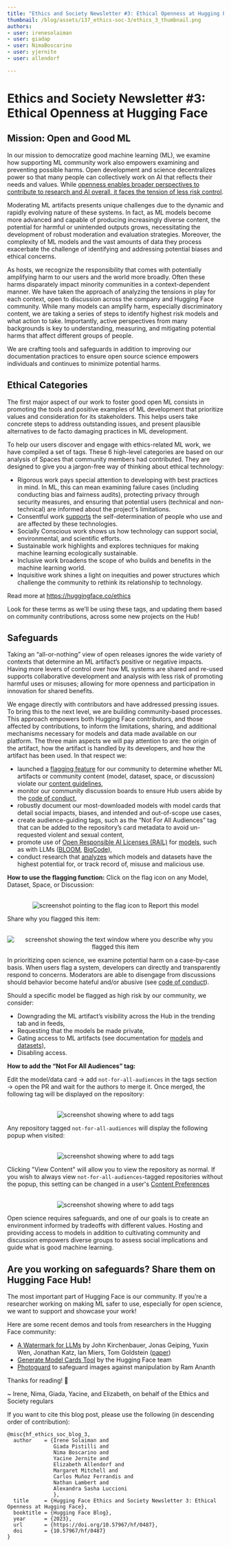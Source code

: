 ```yaml
---
title: "Ethics and Society Newsletter #3: Ethical Openness at Hugging Face" 
thumbnail: /blog/assets/137_ethics-soc-3/ethics_3_thumbnail.png
authors:
- user: irenesolaiman
- user: giadap
- user: NimaBoscarino
- user: yjernite
- user: allendorf

---
```


# Ethics and Society Newsletter #3: Ethical Openness at Hugging Face

<!-- {blog_metadata} -->
<!-- {authors} -->

## Mission: Open and Good ML
In our mission to democratize good machine learning (ML), we examine how supporting ML community work also empowers examining and preventing possible harms. Open development and science decentralizes power so that many people can collectively work on AI that reflects their needs and values. While [openness enables broader perspectives to contribute to research and AI overall, it faces the tension of less risk control](https://arxiv.org/abs/2302.04844).

Moderating ML artifacts presents unique challenges due to the dynamic and rapidly evolving nature of these systems. In fact, as ML models become more advanced and capable of producing increasingly diverse content, the potential for harmful or unintended outputs grows, necessitating the development of robust moderation and evaluation strategies. Moreover, the complexity of ML models and the vast amounts of data they process exacerbate the challenge of identifying and addressing potential biases and ethical concerns. 

As hosts, we recognize the responsibility that comes with potentially amplifying harm to our users and the world more broadly. Often these harms disparately impact minority communities in a context-dependent manner. We have taken the approach of analyzing the tensions in play for each context, open to discussion across the company and Hugging Face community. While many models can amplify harm, especially discriminatory content, we are taking a series of steps to identify highest risk models and what action to take. Importantly, active perspectives from many backgrounds is key to understanding, measuring, and mitigating potential harms that affect different groups of people.

We are crafting tools and safeguards in addition to improving our documentation practices to ensure open source science empowers individuals and continues to minimize potential harms.

## Ethical Categories
The first major aspect of our work to foster good open ML consists in promoting the tools and positive examples of ML development that prioritize values and consideration for its stakeholders. This helps users take concrete steps to address outstanding issues, and present plausible alternatives to de facto damaging practices in ML development.

To help our users discover and engage with ethics-related ML work, we have compiled a set of tags. These 6 high-level categories are based on our analysis of Spaces that community members had contributed. They are designed to give you a jargon-free way of thinking about ethical technology:

- Rigorous work pays special attention to developing with best practices in mind. In ML, this can mean examining failure cases (including conducting bias and fairness audits), protecting privacy through security measures, and ensuring that potential users (technical and non-technical) are informed about the project's limitations. 
- Consentful work [supports](https://www.consentfultech.io/) the self-determination of people who use and are affected by these technologies.
- Socially Conscious work shows us how technology can support social, environmental, and scientific efforts.
- Sustainable work highlights and explores techniques for making machine learning ecologically sustainable.
- Inclusive work broadens the scope of who builds and benefits in the machine learning world. 
- Inquisitive work shines a light on inequities and power structures which challenge the community to rethink its relationship to technology.

Read more at https://huggingface.co/ethics

Look for these terms as we’ll be using these tags, and updating them based on community contributions, across some new projects on the Hub!

## Safeguards
Taking an “all-or-nothing” view of open releases ignores the wide variety of contexts that determine an ML artifact’s positive or negative impacts. Having more levers of control over how ML systems are shared and re-used supports collaborative development and analysis with less risk of promoting harmful uses or misuses; allowing for more openness and participation in innovation for shared benefits.

We engage directly with contributors and have addressed pressing issues. To bring this to the next level, we are building community-based processes. This approach empowers both Hugging Face contributors, and those affected by contributions, to inform the limitations, sharing, and additional mechanisms necessary for models and data made available on our platform. The three main aspects we will pay attention to are: the origin of the artifact, how the artifact is handled by its developers, and how the artifact has been used. In that respect we:
- launched a [flagging feature](https://twitter.com/GiadaPistilli/status/1571865167092396033) for our community to determine whether ML artifacts or community content (model, dataset, space, or discussion) violate our [content guidelines](https://huggingface.co/content-guidelines),
- monitor our community discussion boards to ensure Hub users abide by the [code of conduct](https://huggingface.co/code-of-conduct),
- robustly document our most-downloaded models with model cards that detail social impacts, biases, and intended and out-of-scope use cases,
- create audience-guiding tags, such as the “Not For All Audiences” tag that can be added to the repository’s card metadata to avoid un-requested violent and sexual content,
- promote use of [Open Responsible AI Licenses (RAIL)](https://huggingface.co/blog/open_rail) for [models](https://www.licenses.ai/blog/2022/8/26/bigscience-open-rail-m-license), such as with LLMs ([BLOOM](https://huggingface.co/spaces/bigscience/license), [BigCode](https://huggingface.co/spaces/bigcode/license)),
- conduct research that [analyzes](https://arxiv.org/abs/2302.04844) which models and datasets have the highest potential for, or track record of, misuse and malicious use.

**How to use the flagging function:**
Click on the flag icon on any Model, Dataset, Space, or Discussion:
<p align="center">
 <br>
 <img src="https://huggingface.co/datasets/huggingface/documentation-images/resolve/main/blog/ethics_soc_3/flag2.jpg" alt="screenshot pointing to the flag icon to Report this model" />
</p>

Share why you flagged this item:
<p align="center">
 <br>
 <img src="https://huggingface.co/datasets/huggingface/documentation-images/resolve/main/blog/ethics_soc_3/flag1.jpg" alt="screenshot showing the text window where you describe why you flagged this item" />
</p>

In prioritizing open science, we examine potential harm on a case-by-case basis. When users flag a system, developers can directly and transparently respond to concerns. Moderators are able to disengage from discussions should behavior become hateful and/or abusive (see [code of conduct](https://huggingface.co/code-of-conduct)).


Should a specific model be flagged as high risk by our community, we consider:
- Downgrading the ML artifact’s visibility across the Hub in the trending tab and in feeds,
- Requesting that the models be made private,
- Gating access to ML artifacts (see documentation for [models](https://huggingface.co/docs/hub/models-gated) and [datasets](https://huggingface.co/docs/hub/datasets-gated)),
- Disabling access.

**How to add the “Not For All Audiences” tag:**

Edit the model/data card → add `not-for-all-audiences` in the tags section → open the PR and wait for the authors to merge it. Once merged, the following tag will be displayed on the repository:

<p align="center">
 <br>
 <img src="https://huggingface.co/datasets/huggingface/documentation-images/resolve/main/blog/ethics_soc_3/nfaa_tag.png" alt="screenshot showing where to add tags" />
</p>

Any repository tagged `not-for-all-audiences` will display the following popup when visited:

<p align="center">
 <br>
 <img src="https://huggingface.co/datasets/huggingface/documentation-images/resolve/main/blog/ethics_soc_3/nfaa2.png" alt="screenshot showing where to add tags" />
</p>

Clicking "View Content" will allow you to view the repository as normal. If you wish to always view `not-for-all-audiences`-tagged repositories without the popup, this setting can be changed in a user's [Content Preferences](https://huggingface.co/settings/content-preferences)

<p align="center">
 <br>
 <img src="https://huggingface.co/datasets/huggingface/documentation-images/resolve/main/blog/ethics_soc_3/nfaa1.png" alt="screenshot showing where to add tags" />
</p>


Open science requires safeguards, and one of our goals is to create an environment informed by tradeoffs with different values. Hosting and providing access to models in addition to cultivating community and discussion empowers diverse groups to assess social implications and guide what is good machine learning. 


## Are you working on safeguards? Share them on Hugging Face Hub!

The most important part of Hugging Face is our community. If you’re a researcher working on making ML safer to use, especially for open science, we want to support and showcase your work!

Here are some recent demos and tools from researchers in the Hugging Face community:
- [A Watermark for LLMs](https://huggingface.co/spaces/tomg-group-umd/lm-watermarking) by John Kirchenbauer, Jonas Geiping, Yuxin Wen, Jonathan Katz, Ian Miers, Tom Goldstein ([paper](https://arxiv.org/abs/2301.10226))
- [Generate Model Cards Tool](https://huggingface.co/spaces/huggingface/Model_Cards_Writing_Tool) by the Hugging Face team
- [Photoguard](https://huggingface.co/spaces/RamAnanth1/photoguard) to safeguard images against manipulation by Ram Ananth

Thanks for reading! 🤗

~ Irene, Nima, Giada, Yacine, and Elizabeth, on behalf of the Ethics and Society regulars

If you want to cite this blog post, please use the following (in descending order of contribution):
```
@misc{hf_ethics_soc_blog_3,
  author    = {Irene Solaiman and
               Giada Pistilli and
               Nima Boscarino and
               Yacine Jernite and
               Elizabeth Allendorf and
               Margaret Mitchell and
               Carlos Muñoz Ferrandis and
               Nathan Lambert and
               Alexandra Sasha Luccioni
               },
  title     = {Hugging Face Ethics and Society Newsletter 3: Ethical Openness at Hugging Face},
  booktitle = {Hugging Face Blog},
  year      = {2023},
  url       = {https://doi.org/10.57967/hf/0487},
  doi       = {10.57967/hf/0487}
}

```